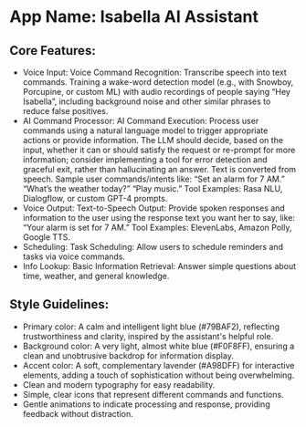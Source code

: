 # **App Name**: Isabella AI Assistant

## Core Features:

- Voice Input: Voice Command Recognition: Transcribe speech into text commands. Training a wake-word detection model (e.g., with Snowboy, Porcupine, or custom ML) with audio recordings of people saying “Hey Isabella”, including background noise and other similar phrases to reduce false positives.
- AI Command Processor: AI Command Execution: Process user commands using a natural language model to trigger appropriate actions or provide information. The LLM should decide, based on the input, whether it can or should satisfy the request or re-prompt for more information; consider implementing a tool for error detection and graceful exit, rather than hallucinating an answer. Text is converted from speech. Sample user commands/intents like: “Set an alarm for 7 AM.” “What’s the weather today?” “Play music.” Tool Examples: Rasa NLU, Dialogflow, or custom GPT-4 prompts.
- Voice Output: Text-to-Speech Output: Provide spoken responses and information to the user using the response text you want her to say, like: “Your alarm is set for 7 AM.” Tool Examples: ElevenLabs, Amazon Polly, Google TTS.
- Scheduling: Task Scheduling: Allow users to schedule reminders and tasks via voice commands.
- Info Lookup: Basic Information Retrieval: Answer simple questions about time, weather, and general knowledge.

## Style Guidelines:

- Primary color: A calm and intelligent light blue (#79BAF2), reflecting trustworthiness and clarity, inspired by the assistant's helpful role.
- Background color: A very light, almost white blue (#F0F8FF), ensuring a clean and unobtrusive backdrop for information display.
- Accent color: A soft, complementary lavender (#A98DFF) for interactive elements, adding a touch of sophistication without being overwhelming.
- Clean and modern typography for easy readability.
- Simple, clear icons that represent different commands and functions.
- Gentle animations to indicate processing and response, providing feedback without distraction.